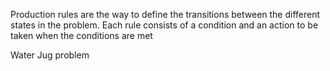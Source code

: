 Production rules are the way to define the transitions between the different states in the problem.
Each rule consists of a condition and an action to be taken when the conditions are met 


Water Jug problem